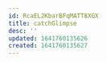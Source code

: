 ```yaml
---
id: RcaEL2KbarBFqMATT8XGX
title: catchGlimpse
desc: ''
updated: 1641760135626
created: 1641760135627
---
```


